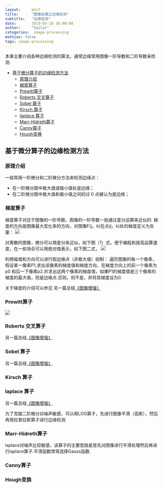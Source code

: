 ```yaml
---
layout:     post
title:      "图像处理之边缘检测"
subtitle:   "边缘检测"
date:       2019-05-20 16:00:00
author:     "Sailor"
categories:  image-processing
mathjax: false
tags: image-processing    
---
```


本章主要介绍各种边缘检测的算法，通常边缘常用图像一阶导数和二阶导数来检测.

<!-- more -->

<!-- TOC -->

- [基于微分算子的边缘检测方法](#基于微分算子的边缘检测方法)
    - [原理介绍](#原理介绍)
    - [梯度算子](#梯度算子)
    - [Prewitt算子](#prewitt算子)
    - [Roberts 交叉算子](#roberts-交叉算子)
    - [Sobel 算子](#sobel-算子)
    - [Kirsch 算子](#kirsch-算子)
    - [laplace 算子](#laplace-算子)
    - [Marr-Hidreth算子](#marr-hidreth算子)
    - [Canny算子](#canny算子)
    - [Hough变换](#hough变换)

<!-- /TOC -->

## 基于微分算子的边缘检测方法
### 原理介绍
一般常用一阶微分和二阶微分方法来检测边缘点：
- 在一阶微分图中极大值或极小值处是边缘；
- 在二阶微分图中极大值和极小值之间的过 0 点被认为是边缘；

### 梯度算子
梯度算子对应于图像的一阶导数，图像的一阶导数一般通过差分运算来近似的.
梯度的方向是图像最大变化率的方向，对图像F(j，k)在点(j，k)处的梯度定义为矢量：
![](https://sailorlou.github.io/image/image_boundary/tidu1.PNG)

对离散的图像，微分可以用差分来近似，如下图（1）式，便于编程和提高运算速度，在一些场合可以用绝对值表示，如下图二式，
![](https://sailorlou.github.io/image/image_boundary/tidu2.PNG)

利用幅值和方向可以进行假边缘点（非极大值）抑制：
遍历图像的每一个像素，假设某一像素P1,求出该像素的梯度值和梯度方向，在梯度方向上的前一个像素为p0 和后一下像素p2.并求出这两个像素的梯度值，如果P1的梯度值是三个像素的梯度的最大值，则是边缘点.否则，则不是，并将其梯度设为0.


关于梯度的介绍可以参见 另一篇总结[《图像增强》](https://sailorlou.github.io/2019/05/25/image-enhancement/#%E5%9B%BE%E5%83%8F%E7%9A%84%E9%94%90%E5%8C%96)

### Prewitt算子
![](https://sailorlou.github.io/image/image_boundary/prewitt.PNG)
### Roberts 交叉算子
另一篇总结[《图像增强》](https://sailorlou.github.io/2019/05/25/image-enhancement/#%E5%9B%BE%E5%83%8F%E7%9A%84%E9%94%90%E5%8C%96)

### Sobel 算子
另一篇总结[《图像增强》](https://sailorlou.github.io/2019/05/25/image-enhancement/#%E5%9B%BE%E5%83%8F%E7%9A%84%E9%94%90%E5%8C%96)

### Kirsch 算子
### laplace 算子
另一篇总结[《图像增强》](https://sailorlou.github.io/2019/05/25/image-enhancement/#%E5%9B%BE%E5%83%8F%E7%9A%84%E9%94%90%E5%8C%96)

为了克服二阶微分对噪声敏感，可以用LOG算子，先进行图像平滑（高斯），然后再用拉普拉斯算子进行边缘检测.
### Marr-Hidreth算子
laplace对噪声比较敏感，该算子的主要思路是首先对图像进行平滑处理然后再进行laplace算子.平滑函数常常选择Gauss函数.
### Canny算子
### Hough变换



